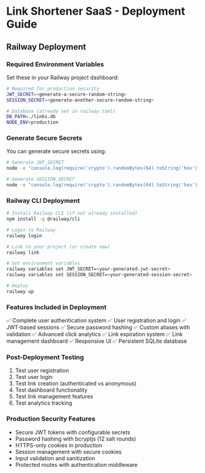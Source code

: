 # Link Shortener SaaS - Deployment Guide

## Railway Deployment

### Required Environment Variables
Set these in your Railway project dashboard:

```bash
# Required for production security
JWT_SECRET=<generate-a-secure-random-string>
SESSION_SECRET=<generate-another-secure-random-string>

# Database (already set in railway.toml)
DB_PATH=./links.db
NODE_ENV=production
```

### Generate Secure Secrets
You can generate secure secrets using:
```bash
# Generate JWT_SECRET
node -e "console.log(require('crypto').randomBytes(64).toString('hex'))"

# Generate SESSION_SECRET  
node -e "console.log(require('crypto').randomBytes(64).toString('hex'))"
```

### Railway CLI Deployment
```bash
# Install Railway CLI (if not already installed)
npm install -g @railway/cli

# Login to Railway
railway login

# Link to your project (or create new)
railway link

# Set environment variables
railway variables set JWT_SECRET=<your-generated-jwt-secret>
railway variables set SESSION_SECRET=<your-generated-session-secret>

# Deploy
railway up
```

### Features Included in Deployment
✅ Complete user authentication system
✅ User registration and login
✅ JWT-based sessions
✅ Secure password hashing
✅ Custom aliases with validation
✅ Advanced click analytics
✅ Link expiration system
✅ Link management dashboard
✅ Responsive UI
✅ Persistent SQLite database

### Post-Deployment Testing
1. Test user registration
2. Test user login
3. Test link creation (authenticated vs anonymous)
4. Test dashboard functionality
5. Test link management features
6. Test analytics tracking

### Production Security Features
- Secure JWT tokens with configurable secrets
- Password hashing with bcryptjs (12 salt rounds)
- HTTPS-only cookies in production
- Session management with secure cookies
- Input validation and sanitization
- Protected routes with authentication middleware
